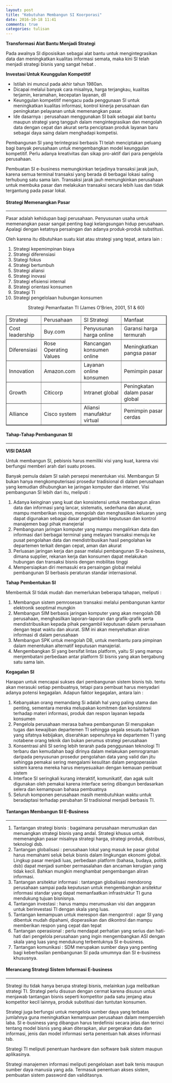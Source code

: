 ```yaml
---
layout: post
title: "Kebutuhan Membangun SI Koorporasi"
date: 2016-10-18 11:41
comments: true
categories: tulisan
---
```


<b>Transformasi Alat Bantu Menjadi Strategi</b>

Pada awalnya SI diposisikan sebagai alat bantu untuk mengintegrasikan data dan
meningkatkan kualitas informasi semata, maka kini SI telah menjadi strategi
bisnis yang sangat hebat .

<!-- more -->

<b>Investasi Untuk Keunggulan Kompetitif</b>

<ul>
<li>Istilah ini muncul pada akhir tahun 1980an.</li>
<li>Dicapai melalui banyak cara misalnya, harga terjangkau, kualitas terjamin,
keramahan, kecepatan layanan, dll</li>
<li>Keunggulan kompetitif mengacu pada penggunaan SI untuk meningkatkan
kualitas informasi, kontrol kinerja perusahaan dan peningkatan pelayanan untuk
memenangkan pasar.</li>
<li>Ide dasarnya : perusahaan menggunakan SI baik sebagai alat bantu maupun
strategi yang tangguh dalam mengintegrasikan dan mengolah data dengan
cepat dan akurat serta penciptaan produk layanan baru sebagai daya saing
dalam menghadapi kompetisi.</li>
</ul>

Pembangunan SI yang terintegrasi berbasis TI telah menciptakan peluang bagi
banyak perusahaan untuk mengembangkan model keunggulan kompetitif.
Perlu adanya kreativitas dan sikap pro-aktif dari para pengelola perusahaan.

Pembuatan SI e-business memungkinkan terjadinya transaksi jarak jauh, karena
semua terminal transaksi yang berada di berbagai lokasi saling terhubung satu
sama lain. Transaksi jarak jauh memungkinkan perusahaan untuk membuka
pasar dan melakukan transaksi secara lebih luas dan tidak tergantung pada
pasar lokal.

#### Strategi Memenangkan Pasar	

<hr />

Pasar adalah kehidupan bagi perusahaan. Penyusunan usaha untuk memenangkan pasar
sangat penting bagi kelangsungan hidup perusahaan. Apalagi dengan ketatnya
persaingan dan adanya produk-produk substitusi.

Oleh karena itu dibutuhkan suatu kiat atau strategi yang tepat, antara lain :
<ol>
	<li>Strategi kepemimpinan biaya</li>
	<li>Strategi diferensiasi</li>
	<li>Stategi fokus</li>
	<li>Strategi bertumbuh</li>
	<li>Strategi aliansi</li>
	<li>Strategi inovasi</li>
	<li>Strategi efisiensi internal</li>
	<li>Strategi orientasi konsumen</li>
	<li>Strategi TI</li>
	<li>Strategi pengelolaan hubungan konsumen</li>
</ol>

<center>Strategi Pemanfaatan TI (James O’Brien, 2001, 51 & 60)</center>
<table border=1>
	<thead>
		<tr>
			<td>Strategi</td>
			<td>Perusahaan</td>
			<td>SI Strategi</td>
			<td>Manfaat</td>		
		</tr>	
	</thead>
	<tbody>
		<tr>
			<td>Cost leadership</td>		
			<td>Buy.com</td>
			<td>Penyusunan harga online</td>
			<td>Garansi harga termurah</td>
		</tr>	
		<tr>
			<td>Diferensiasi</td>		
			<td>Rose Operating Values</td>
			<td>Rancangan konsumen online</td>
			<td>Meningkatkan pangsa pasar</td>
		</tr>	
		<tr>
			<td>Innovation</td>		
			<td>Amazon.com</td>
			<td>Layanan online konsumen</td>
			<td>Pemimpin pasar</td>
		</tr>	
		<tr>
			<td>Growth</td>		
			<td>Citicorp</td>
			<td>Intranet global</td>
			<td>Peningkatan dalam pasar global</td>
		</tr>	
		<tr>
			<td>Alliance</td>		
			<td>Cisco system</td>
			<td>Aliansi manufaktur virtual</td>
			<td>Pemimpin pasar cerdas</td>
		</tr>	
	</tbody>
</table>

#### Tahap-Tahap Pembangunan SI

<hr />


<b>VISI DASAR</b>

Untuk membangun SI, pebisnis harus memiliki visi yang kuat, karena visi berfungsi
memberi arah dari suatu proses.

Banyak pemula dalam SI salah persepsi menentukan visi. Membangun SI bukan
hanya mengkomputerisasi prosedur tradisional di dalam perusahaan yang
kemudian dihubungkan ke jaringan komputer dan internet. Visi pembangunan SI
lebih dari itu, meliputi :

<ol>
	<li>Adanya keinginan yang kuat dan konsistensi untuk membangun aliran data dan
informasi yang lancar, sistematis, sederhana dan akurat, mampu memberikan
respon, mengolah dan menghasilkan keluaran yang dapat digunakan sebagai
dasar pengambilan keputusan dan kontrol manajemen bagi pihak manejerial</li>
	<li>Pembangunan jaringan komputer yang mampu mengalirkan data dan informasi
dari berbagai terminal yang melayani transaksi menuju ke pusat pengolahan data
dan mendistribusikan hasil pengolahan ke departemen terkait dengan cepat, aman
dan akurat</li>
	<li>Perluasan jaringan kerja dan pasar melalui pembangunan SI e-business, dimana
supplier, rekanan kerja dan konsumen dapat melakukan hubungan dan transaksi
bisnis dengan mobilitas tinggi</li>
	<li>Mempersiapkan diri memasuki era persaingan global melalui pembangunan SI
berbasis peraturan standar internasional.</li>
</ol>

<b>Tahap Pembentukan SI</b>

Membentuk SI tidak mudah dan memerlukan beberapa tahapan, meliputi :

<ol>
	<li>Membangun sistem pemrosesan transaksi melalui pembangunan kantor elektronik
seoptimal mungkin</li>
	<li>Membangun SIM berbasis jaringan komputer yang akan mengolah DB
perusahaan, menghasilkan laporan-laporan dan grafik-grafik serta
mendistribusikan kepada pihak pengambil keputusan dalam perusahaan dengan
tepat waktu dan akurat. SIM ini akan menyehatkan aliran informasi di dalam
perusahaan</li>
	<li>Membangun SPK untuk mengolah DB, untuk membantu para pimpinan dalam
menentukan alternatif keputusan manajerial.</li>
	<li>Mengembangkan SI yang bersifat lintas platform, yaitu SI yang mampu
menjembatani perbedaan antar platform SI bisnis yang akan bergabung satu sama
lain.</li>
</ol>

<b>Kegagalan SI</b>

Harapan untuk mencapai sukses dari pembangunan sistem bisnis tsb. tentu akan
merasuki setiap pembuatnya, tetapi para pembuat harus menyadari adanya
potensi kegagalan. Adapun faktor kegagalan, antara lain :

<ol>
	<li>Kebanyakan orang memandang Si adalah hal yang paling utama dan penting,
sementara mereka melupakan komitmen dan konsistensi terhadap materi
informasi, produk dan respon layanan kepada konsumen</li>
	<li>Pengelola perusahaan merasa bahwa pembangunan SI merupakan tugas dan
kewajiban departemen TI sehingga segala sesuatu bahkan yang sifatnya
kebijakan, diserahkan sepenuhnya ke departemen TI yang notabene orang teknik
dan bukan perumus strategi perusahaan</li>
	<li>Konsentrasi ahli SI sering lebih terarah pada penggunaan teknologi TI terbaru
dan kemudahan bagi dirinya dalam melakukan pemrograman daripada
penyusunan prosedur pengolahan data yang valid dan jitu sehingga pemakai
sering mengalami kesulitan dalam pengoperasian sistem karena mereka harus
menyesuaikan dengan kemauan pembuat sistem</li>
	<li>Interface SI seringkali kurang interaktif, komunikatif, dan agak sulit digunakan
oleh pemakai karena interface sering dibangun berdasarkan selera dan
kemampuan bahasa pembuatnya</li>
	<li>Seluruh komponen perusahaan masih membutuhkan waktu untuk beradaptasi
terhadap perubahan SI tradisional menjadi berbasis TI.</li>
</ol>

#### Tantangan Membangun SI E-Business

<hr />

<ol>
	<li>Tantangan strategi bisnis : bagaimana perusahaan merumuskan dan menuangkan
strategi bisnis yang andal. Strategi khusus untuk memenangkan pasar misalnya
strategi harga, strategi produk, distribusi, teknologi dsb.</li>
	<li>Tantangan globalisasi : perusahaan lokal yang masuk ke pasar global harus
memahami seluk beluk bisnis dalam lingkungan ekonomi global. Lingkup pasar
menjadi luas, perbedaan platform (bahasa, budaya, politik dsb) dapat menjadi
sumber permasalahan dan ancaman kerugian yang tidak kecil. Bahkan mungkin
menghambat pengembangan aliran informasi.</li>
	<li>Tantangan arsitektur informasi : tantangan globalisasi mendorong perusahaan
sampai pada keputusan untuk mengembangkan arsitektur informasi standar yang
dapat memanfaatkan infrastruktur TI guna mendukung tujuan bisnisnya.</li>
	<li>Tantangan investasi : harus mampu merumuskan visi dan anggaran untuk
berinvestasi TI dengan skala yang luas.</li>
	<li>Tantangan kemampuan untuk merespon dan mengontrol : agar SI yang dibentuk
mudah dipahami, dioperasikan dan dikontrol dan mampu memberikan respon yang
cepat dan tepat</li>
	<li>Tantangan operasional : perlu mendapat perhatian yang serius dan hati-hati dari
pengelola perusahaan yang ingin mengembangkan ASI dengan skala yang luas
yang mendukung terbentuknya SI e-business.</li>
	<li>Tantangan komunikasi : SDM merupakan sumber daya yang penting bagi
keberhasilan pembangunan SI pada umumnya dan SI e-business khususnya.</li>
</ol>

#### Merancang Strategi Sistem Informasi E-business

<hr />

Strategi itu tidak hanya berupa strategi bisnis, melainkan juga melibatkan strategi TI.
Strategi perlu disusun dengan cermat karena disusun untuk menjawab tantangan
bisnis seperti kompetitor pada satu jenjang atau kompetitor kecil lainnya, produk
substitusi dan tuntutan konsumen.

Strategi juga berfungsi untuk mengelola sumber daya yang terbatas jumlahnya guna
meningkatkan kemampuan perusahaan dalam memperoleh laba. SI e-business
yang dibangun harus terdefinisi secara jelas dan terinci tentang model bisnis yang
akan diterapkan, alur pergerakan data dan informasi, jenis dan model informasi
serta penentuan hak akses informasi tsb.

Strategi TI meliputi penentuan hardware dan software baik sistem maupun
aplikasinya.

Strategi manajemen informasi meliputi pengelolaan aset baik tenis maupun sumber
daya manusia yang ada. Termasuk penentuan akses sistem, pembuatan sistem
password dan validitasnya.
